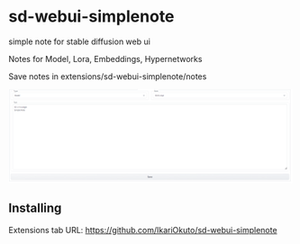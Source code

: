 # sd-webui-simplenote
simple note for stable diffusion web ui

Notes for Model, Lora, Embeddings, Hypernetworks

Save notes in extensions/sd-webui-simplenote/notes

![simplenote screenshot](https://github.com/IkariOkuto/sd-webui-simplenote/raw/main/images/simplenote.png)

## Installing
Extensions tab URL: https://github.com/IkariOkuto/sd-webui-simplenote